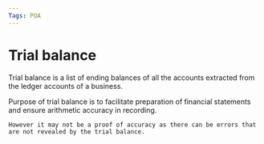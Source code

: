 ```yaml
---
Tags: POA
---
```

# Trial balance
Trial balance is a list of ending balances of all the accounts extracted from the ledger accounts of a business.

Purpose of trial balance is to facilitate preparation of financial statements and ensure arithmetic accuracy in recording. 
```ad-warning
However it may not be a proof of accuracy as there can be errors that are not revealed by the trial balance.
```